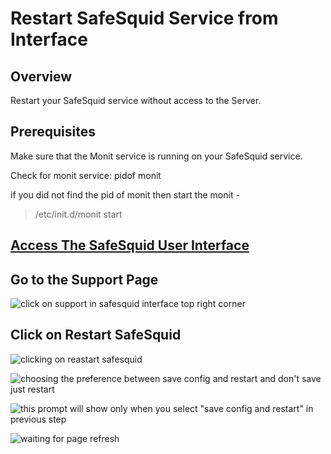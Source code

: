 # Restart SafeSquid Service from Interface

## Overview

Restart your SafeSquid service without access to the Server.

## Prerequisites

Make sure that the Monit service is running on your SafeSquid service.

Check for monit service: pidof monit

if you did not find the pid of monit then start the monit - 
> /etc/init.d/monit start

## [Access The SafeSquid User Interface](https://help.safesquid.com/portal/en/kb/articles/access-the-safesquid-user-interface)

## Go to the Support Page

![click on support in safesquid interface top right corner](/img/How_To/Restart_the_SafeSquid_Service_from_Interface/image1.webp)

## Click on Restart SafeSquid

![clicking on reastart safesquid](/img/How_To/Restart_the_SafeSquid_Service_from_Interface/image2.webp)

![choosing the preference between save config and restart and don't save just restart](/img/How_To/Restart_the_SafeSquid_Service_from_Interface/image3.webp)

![this prompt will show only when you select "save config and restart" in previous step](/img/How_To/Restart_the_SafeSquid_Service_from_Interface/image4.webp)

![waiting for page refresh](/img/How_To/Restart_the_SafeSquid_Service_from_Interface/image5.webp)
